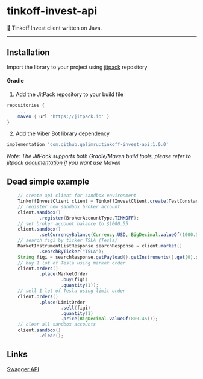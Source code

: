 # tinkoff-invest-api
🚀 Tinkoff Invest client written on Java.


---

## Installation

Import the library to your project using [jitpack](https://jitpack.io/#galimru/tinkoff-invest-api/1.0.0) repository 

#### Gradle

  1. Add the JitPack repository to your build file
  
```gradle
repositories {
    ...
    maven { url 'https://jitpack.io' }
}
```

  2. Add the Viber Bot library dependency

```gradle
implementation 'com.github.galimru:tinkoff-invest-api:1.0.0'
```

_Note: The JitPack supports both Gradle/Maven build tools, please refer to jitpack [documentation](https://jitpack.io/#galimru/tinkoff-invest-api) if you want use Maven_


## Dead simple example

```java
    // create api client for sandbox environment
    TinkoffInvestClient client = TinkoffInvestClient.create(TestConstants.TOKEN, true);
    // register new sandbox broker account
    client.sandbox()
            .register(BrokerAccountType.TINKOFF);
    // set broker account balance to $1000.55
    client.sandbox()
            .setCurrencyBalance(Currency.USD, BigDecimal.valueOf(1000.55));
    // search figi by ticker TSLA (Tesla)
    MarketInstrumentListResponse searchResponse = client.market()
            .searchByTicker("TSLA");
    String figi = searchResponse.getPayload().getInstruments().get(0).getFigi();
    // buy 1 lot of Tesla using market order
    client.orders()
            .place(MarketOrder
                    .buy(figi)
                    .quantity(1));
    // sell 1 lot of Tesla using limit order
    client.orders()
            .place(LimitOrder
                    .sell(figi)
                    .quantity(1)
                    .price(BigDecimal.valueOf(800.45)));
    // clear all sandbox accounts
    client.sandbox()
            .clear();
```


## Links

[Swagger API](https://tinkoffcreditsystems.github.io/invest-openapi/swagger-ui/)
